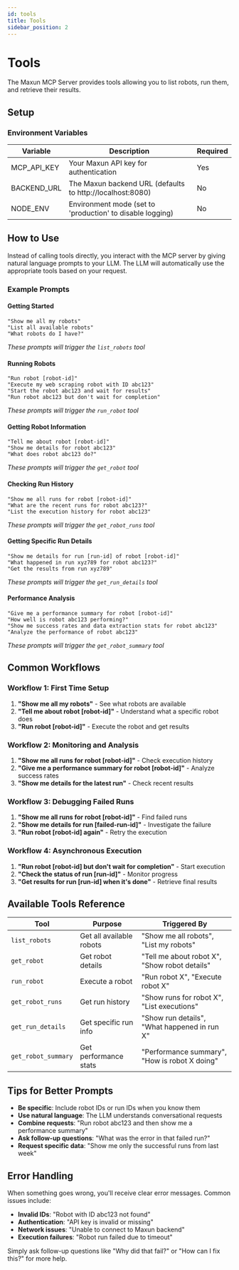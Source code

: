 ```yaml
---
id: tools
title: Tools
sidebar_position: 2
---
```


# Tools

The Maxun MCP Server provides tools allowing you to list robots, run them, and retrieve their results.

## Setup

### Environment Variables

| Variable | Description | Required |
|---|---|---|
| MCP_API_KEY | Your Maxun API key for authentication | Yes |
| BACKEND_URL | The Maxun backend URL (defaults to http://localhost:8080) | No |
| NODE_ENV | Environment mode (set to 'production' to disable logging) | No |

## How to Use

Instead of calling tools directly, you interact with the MCP server by giving natural language prompts to your LLM. The LLM will automatically use the appropriate tools based on your request.

### Example Prompts

#### Getting Started
```
"Show me all my robots"
"List all available robots"
"What robots do I have?"
```
*These prompts will trigger the `list_robots` tool*

#### Running Robots
```
"Run robot [robot-id]"
"Execute my web scraping robot with ID abc123"
"Start the robot abc123 and wait for results"
"Run robot abc123 but don't wait for completion"
```
*These prompts will trigger the `run_robot` tool*

#### Getting Robot Information
```
"Tell me about robot [robot-id]"
"Show me details for robot abc123"
"What does robot abc123 do?"
```
*These prompts will trigger the `get_robot` tool*

#### Checking Run History
```
"Show me all runs for robot [robot-id]"
"What are the recent runs for robot abc123?"
"List the execution history for robot abc123"
```
*These prompts will trigger the `get_robot_runs` tool*

#### Getting Specific Run Details
```
"Show me details for run [run-id] of robot [robot-id]"
"What happened in run xyz789 for robot abc123?"
"Get the results from run xyz789"
```
*These prompts will trigger the `get_run_details` tool*

#### Performance Analysis
```
"Give me a performance summary for robot [robot-id]"
"How well is robot abc123 performing?"
"Show me success rates and data extraction stats for robot abc123"
"Analyze the performance of robot abc123"
```
*These prompts will trigger the `get_robot_summary` tool*

## Common Workflows

### Workflow 1: First Time Setup
1. **"Show me all my robots"** - See what robots are available
2. **"Tell me about robot [robot-id]"** - Understand what a specific robot does
3. **"Run robot [robot-id]"** - Execute the robot and get results

### Workflow 2: Monitoring and Analysis
1. **"Show me all runs for robot [robot-id]"** - Check execution history
2. **"Give me a performance summary for robot [robot-id]"** - Analyze success rates
3. **"Show me details for the latest run"** - Check recent results

### Workflow 3: Debugging Failed Runs
1. **"Show me all runs for robot [robot-id]"** - Find failed runs
2. **"Show me details for run [failed-run-id]"** - Investigate the failure
3. **"Run robot [robot-id] again"** - Retry the execution

### Workflow 4: Asynchronous Execution
1. **"Run robot [robot-id] but don't wait for completion"** - Start execution
2. **"Check the status of run [run-id]"** - Monitor progress
3. **"Get results for run [run-id] when it's done"** - Retrieve final results

## Available Tools Reference

| Tool | Purpose | Triggered By |
|---|---|---|
| `list_robots` | Get all available robots | "Show me all robots", "List my robots" |
| `get_robot` | Get robot details | "Tell me about robot X", "Show robot details" |
| `run_robot` | Execute a robot | "Run robot X", "Execute robot X" |
| `get_robot_runs` | Get run history | "Show runs for robot X", "List executions" |
| `get_run_details` | Get specific run info | "Show run details", "What happened in run X" |
| `get_robot_summary` | Get performance stats | "Performance summary", "How is robot X doing" |

## Tips for Better Prompts

- **Be specific**: Include robot IDs or run IDs when you know them
- **Use natural language**: The LLM understands conversational requests
- **Combine requests**: "Run robot abc123 and then show me a performance summary"
- **Ask follow-up questions**: "What was the error in that failed run?"
- **Request specific data**: "Show me only the successful runs from last week"

## Error Handling

When something goes wrong, you'll receive clear error messages. Common issues include:

- **Invalid IDs**: "Robot with ID abc123 not found"
- **Authentication**: "API key is invalid or missing"
- **Network issues**: "Unable to connect to Maxun backend"
- **Execution failures**: "Robot run failed due to timeout"

Simply ask follow-up questions like "Why did that fail?" or "How can I fix this?" for more help.